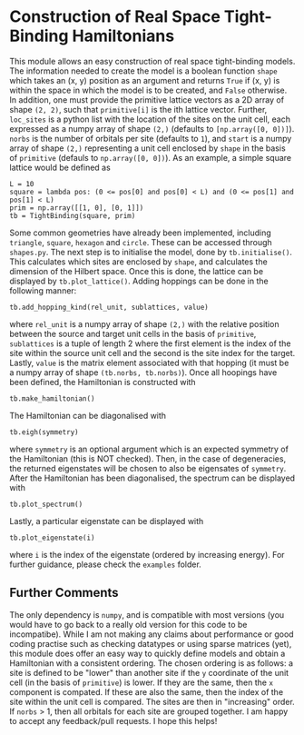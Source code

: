 # Construction of Real Space Tight-Binding Hamiltonians
This module allows an easy construction of real space tight-binding models. The information needed to create the model is a boolean function `shape` which takes an (x, y) position as an argument and returns `True` if (x, y) is within the space in which the model is to be created, and `False` otherwise. In addition, one must provide the primitive lattice vectors as a 2D array of shape `(2, 2)`, such that `primitive[i]` is the ith lattice vector. Further, `loc_sites` is a python list with the location of the sites on the unit cell, each expressed as a numpy array of shape `(2,)` (defaults to `[np.array([0, 0])]`). `norbs` is the number of orbitals per site (defaults to `1`), and `start` is a numpy array of shape `(2,)` representing a unit cell enclosed by `shape` in the basis of `primitive` (defauls to `np.array([0, 0])`). As an example, a simple square lattice would be defined as 
```
L = 10
square = lambda pos: (0 <= pos[0] and pos[0] < L) and (0 <= pos[1] and pos[1] < L)
prim = np.array([[1, 0], [0, 1]])
tb = TightBinding(square, prim)
```
Some common geometries have already been implemented, including `triangle`, `square`, `hexagon` and `circle`. These can be accessed through `shapes.py`. The next step is to initialise the model, done by `tb.initialise()`. This calculates which sites are enclosed by `shape`, and calculates the dimension of the Hilbert space. Once this is done, the lattice can be displayed by `tb.plot_lattice()`. Adding hoppings can be done in the following manner:
```
tb.add_hopping_kind(rel_unit, sublattices, value)
```
where `rel_unit` is a numpy array of shape `(2,)` with the relative position between the source and target unit cells in the basis of `primitive`, `sublattices` is a tuple of length 2 where the first element is the index of the site within the source unit cell and the second is the site index for the target. Lastly, `value` is the matrix element associated with that hopping (it must be a numpy array of shape `(tb.norbs, tb.norbs)`). Once all hoopings have been defined, the Hamiltonian is constructed with 
```
tb.make_hamiltonian()
```
The Hamiltonian can be diagonalised with
```
tb.eigh(symmetry)
```
where `symmetry` is an optional argument which is an expected symmetry of the Hamiltonian (this is NOT checked). Then, in the case of degeneracies, the returned eigenstates will be chosen to also be eigensates of `symmetry`. After the Hamiltonian has been diagonalised, the spectrum can be displayed with
```
tb.plot_spectrum()
```
Lastly, a particular eigenstate can be displayed with 
```
tb.plot_eigenstate(i)
```
where `i` is the index of the eigenstate (ordered by increasing energy). For further guidance, please check the `examples` folder.

## Further Comments
The only dependency is `numpy`, and is compatible with most versions (you would have to go back to a really old version for this code to be incompatibe). While I am not making any claims about performance or good coding practise such as checking datatypes or using sparse matrices (yet), this module does offer an easy way to quickly define models and obtain a Hamiltonian with a consistent ordering. The chosen ordering is as follows: a site is defined to be "lower" than another site if the `y` coordinate of the unit cell (in the basis of `primitive`) is lower. If they are the same, then the `x` component is compated. If these are also the same, then the index of the site within the unit cell is compared. The sites are then in "increasing" order. If `norbs` > 1, then all orbitals for each site are grouped together. I am happy to accept any feedback/pull requests. I hope this helps!


